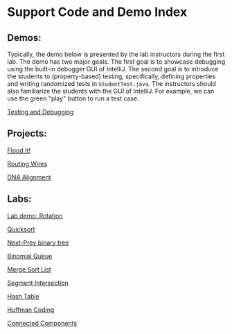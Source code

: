 # Support Code and Demo Index

## Demos:

Typically, the demo below is presented by the lab instructors during the first
lab. The demo has two major goals. The first goal is to showcase debugging using
the built-in debugger GUI of IntelliJ. The second goal is to introduce the
students to (property-based) testing, specifically, defining properties and
writing randomized tests in `StudentTest.java`. The instructors should also
familiarize the students with the GUI of IntelliJ. For example, we can use the
green "play" button to run a test case.

[Testing and Debugging](https://github.com/IUDataStructuresCourse/lab-demo-rotation)

## Projects:

[Flood It!](https://github.com/IUDataStructuresCourse/flood-it-student-support-code)

[Routing Wires](https://github.com/IUDataStructuresCourse/routing-wires-student-support-code)

[DNA Alignment](https://github.com/IUDataStructuresCourse/dna-alignment-student-support-code)



## Labs: 

[Lab demo: Rotation](https://github.com/IUDataStructuresCourse/lab-demo-rotation)

[Quicksort](https://github.com/IUDataStructuresCourse/quick-sort-student-support-code)

[Next-Prev binary tree](https://github.com/IUDataStructuresCourse/next-prev-bt-student-support-code)

[Binomial Queue](https://github.com/IUDataStructuresCourse/binomial-queue-student-support-code)

[Merge Sort List](https://github.com/IUDataStructuresCourse/merge-sort-list-student-support-code)

[Segment Intersection](https://github.com/IUDataStructuresCourse/segment-intersection-student-support-code)

[Hash Table](https://github.com/IUDataStructuresCourse/hash-table-student-support-code)

[Huffman Coding](https://github.com/IUDataStructuresCourse/HuffmanCoding-student-support-code)

[Connected Components](https://github.com/IUDataStructuresCourse/connected-components-student-support-code)
